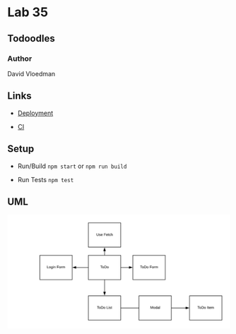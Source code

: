 # Lab 35 

## Todoodles
### Author
David Vloedman

## Links

- [Deployment](https://david-vloedman-401-advanced-javascript.github.io/lab-32-context/)

- [CI](https://github.com/david-vloedman-401-advanced-javascript/lab-32-context/actions)

## Setup


* Run/Build ```npm start``` or ```npm run build```

* Run Tests ```npm test```

## UML

![](./assets/toDo.png)